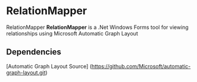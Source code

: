 # RelationMapper
RelationMapper
**RelationMapper** is a .Net Windows Forms tool for viewing relationships using Microsoft Automatic Graph Layout
## Dependencies
[Automatic Graph Layout Source] (https://github.com/Microsoft/automatic-graph-layout.git)


